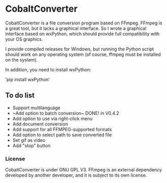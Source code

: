 # CobaltConverter
CobaltConverter is a file conversion program based on FFmpeg.
FFmpeg is a great tool, but it lacks a graphical interface. So I wrote a graphical interface based on wxPython, which should provide full compatibility with your OS graphics.

I provide compiled releases for Windows, but running the Python script should work on any operating system (of course, ffmpeg must be installed on the system).

In addition, you need to install wxPython:

'pip install wxPython'

## To do list

- Support multilanguage
- ~Add option to batch conversion~ DONE! in V0.4.2
- Add option to use via right-click menu
- Add document conversion
- Add support for all FFMPEG-supported formats
- Add option to select path to save converted file
- Set gif as video
- Add "stop" button

### License
CobaltConverter is under GNU GPL V3.
FFmpeg is an external dependency developed by another developer, and it is subject to its own license.

